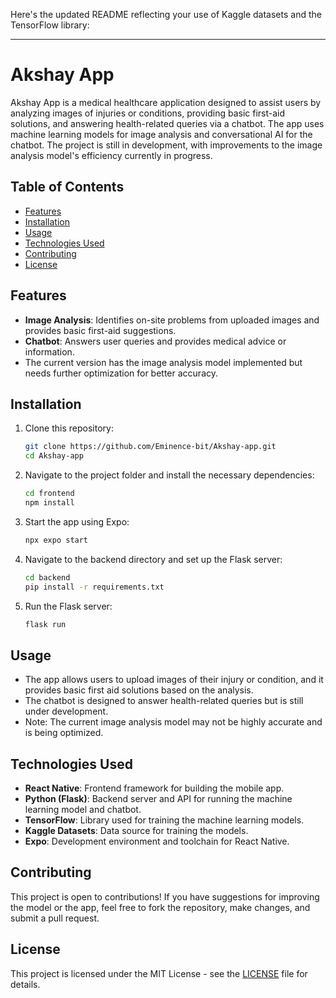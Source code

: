 Here's the updated README reflecting your use of Kaggle datasets and the TensorFlow library:

---

# Akshay App

Akshay App is a medical healthcare application designed to assist users by analyzing images of injuries or conditions, providing basic first-aid solutions, and answering health-related queries via a chatbot. The app uses machine learning models for image analysis and conversational AI for the chatbot. The project is still in development, with improvements to the image analysis model's efficiency currently in progress.

## Table of Contents
- [Features](#features)
- [Installation](#installation)
- [Usage](#usage)
- [Technologies Used](#technologies-used)
- [Contributing](#contributing)
- [License](#license)

## Features
- **Image Analysis**: Identifies on-site problems from uploaded images and provides basic first-aid suggestions.
- **Chatbot**: Answers user queries and provides medical advice or information.
- The current version has the image analysis model implemented but needs further optimization for better accuracy.

## Installation

1. Clone this repository:
    ```bash
    git clone https://github.com/Eminence-bit/Akshay-app.git
    cd Akshay-app
    ```

2. Navigate to the project folder and install the necessary dependencies:
    ```bash
    cd frontend  
    npm install
    ```

3. Start the app using Expo:
    ```bash
    npx expo start
    ```

4. Navigate to the backend directory and set up the Flask server:
    ```bash
    cd backend
    pip install -r requirements.txt
    ```

5. Run the Flask server:
    ```bash
    flask run
    ```

## Usage

- The app allows users to upload images of their injury or condition, and it provides basic first aid solutions based on the analysis.
- The chatbot is designed to answer health-related queries but is still under development.
- Note: The current image analysis model may not be highly accurate and is being optimized.

## Technologies Used

- **React Native**: Frontend framework for building the mobile app.
- **Python (Flask)**: Backend server and API for running the machine learning model and chatbot.
- **TensorFlow**: Library used for training the machine learning models.
- **Kaggle Datasets**: Data source for training the models.
- **Expo**: Development environment and toolchain for React Native.

## Contributing

This project is open to contributions! If you have suggestions for improving the model or the app, feel free to fork the repository, make changes, and submit a pull request.

## License

This project is licensed under the MIT License - see the [LICENSE](LICENSE) file for details.


